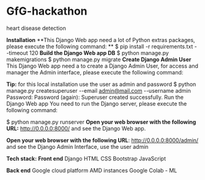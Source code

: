 # GfG-hackathon
heart disease detection


**Installation**
**This Django Web app need a lot of Python extras packages, please execute the following command:
**
$ pip install -r requirements.txt --timeout 120
**Build the Django Web app DB**
$ python manage.py makemigrations
$ python manage.py migrate
**Create Django Admin User**
This Django Web app need a to create a Django Admin User, for access and manager the Admin interface, please execute the following command:

**Tip:** for this local installation use the user as admin and password 
$ python manage.py createsuperuser --email admin@mail.com --username admin
Password: 
Password (again): 
Superuser created successfully.
Run the Django Web app
You need to run the Django server, please execute the following command:

$ python manage.py runserver
**Open your web browser with the following URL:** http://0.0.0.0:8000/ and see the Django Web app.

**Open your web browser with the following URL**: http://0.0.0.0:8000/admin/ and see the Django Admin Interface, use the user admin 



**Tech stack:**
**Front end**
Django
HTML
CSS
Bootstrap
JavaScript

**Back end**
Google cloud platform
AMD instances
Google Colab - ML


